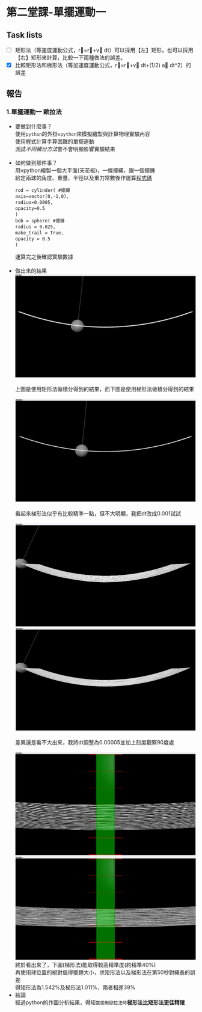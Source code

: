 # 第二堂課-單擺運動一
## Task lists
- [ ] 矩形法（等速度運動公式，r⃗=r⃗+v⃗ dt）可以採用【左】矩形，也可以採用【右】矩形來計算，比較一下兩種做法的誤差。
- [x] 比較矩形法和梯形法（等加速度運動公式，r⃗=r⃗+v⃗ dt+(1/2) a⃗ dt^2）的誤差
## 報告
### 1.單擺運動一 歐拉法
  - 要做到什麼事？<br>
      使用`python`的外掛`vpython`來模擬繪製與計算物理實驗內容<br>
      使用程式計算手算困難的單擺運動<br>
      測試*不同積分方法*會不會明顯影響實驗結果<br><br>
  - 如何做到那件事？<br>
      用vpython繪製一個大平面(天花板)，一條擺繩，跟一個擺錘<br>
      給定兩球的角度、重量、半徑以及重力常數後作運算[程式碼](/第二堂課-單擺運動1/單擺運動一.py)<br>
      ```
      rod = cylinder( #擺繩
      axis=vector(0,-1,0),
      radius=0.0005,
      opacity=0.5
      )
      bob = sphere( #擺錘
      radius = 0.025,
      make_trail = True,
      opacity = 0.5
      )
      ``` 
      運算完之後確認實驗數據<br><br>
  - 做出來的結果<br>
      ![This is an image](/第二堂課-單擺運動1/result1.png)<br>
      <br>
      上圖是使用矩形法做積分得到的結果，而下圖是使用梯形法做積分得到的結果<br>
      <br>
      ![This is an image](/第二堂課-單擺運動1/result2.png)<br>
      <br>
      看起來梯形法似乎有比較精準一點，但不大明顯，我把dt改成0.001試試<br><br>
      ![This is an image](/第二堂課-單擺運動1/result1dt.png)<br>
      ![This is an image](/第二堂課-單擺運動1/result2dt.png)<br><br>
      差異還是看不大出來，我將dt調整為0.00005並加上刻度觀察90度處<br><br>
      ![This is an image](/第二堂課-單擺運動1/result1pdtc.png)<br>
      ![This is an image](/第二堂課-單擺運動1/result2pdtc.png)<br>
      終於看出來了，下圖(梯形法)能取得較高精準度(約精準40%)<br>
      再使用球位置的絕對值得擺錘大小，求矩形法以及梯形法在第50秒對繩長的誤差<br>
      得矩形法為1.542%及梯形法1.011%，兩者相差39%<br>
  - 結論<br>
      經過python的作圖分析結果，得知`當使用歐拉法時`**梯形法比矩形法更佳精確**
